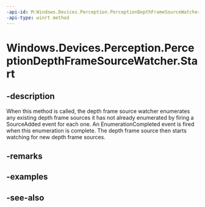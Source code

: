 ```yaml
---
-api-id: M:Windows.Devices.Perception.PerceptionDepthFrameSourceWatcher.Start
-api-type: winrt method
---
```


<!-- Method syntax
public void Start()
-->

# Windows.Devices.Perception.PerceptionDepthFrameSourceWatcher.Start

## -description
When this method is called, the depth frame source watcher enumerates any existing depth frame sources it has not already enumerated by firing a SourceAdded event for each one. An EnumerationCompleted event is fired when this enumeration is complete. The depth frame source then starts watching for new depth frame sources.

## -remarks

## -examples

## -see-also
